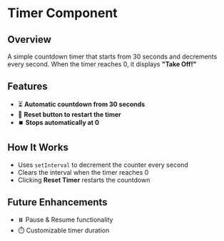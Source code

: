 # Timer Component

## Overview  
A simple countdown timer that starts from 30 seconds and decrements every second. When the timer reaches 0, it displays **"Take Off!"**  

## Features  
- ⏳ **Automatic countdown from 30 seconds**  
- 🔁 **Reset button to restart the timer**  
- ⏹️ **Stops automatically at 0**  

## How It Works  
- Uses `setInterval` to decrement the counter every second  
- Clears the interval when the timer reaches 0  
- Clicking **Reset Timer** restarts the countdown  

## Future Enhancements  
- ⏸️ Pause & Resume functionality  
- ⏱️ Customizable timer duration  
